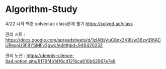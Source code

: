 # Algorithm-Study
4/22 시작
백준 solved.ac class문제 풀기
https://solved.ac/class

관리 시트 : https://docs.google.com/spreadsheets/d/1zlABsVuC8nx3K9Uw36zvtD6ACURexpU3F8YSMFv3gwo/edit#gid=946420232

관리 노션 : https://deeply-silence-9a4.notion.site/6176f4b14f6c4121bca610b62967e7e6
